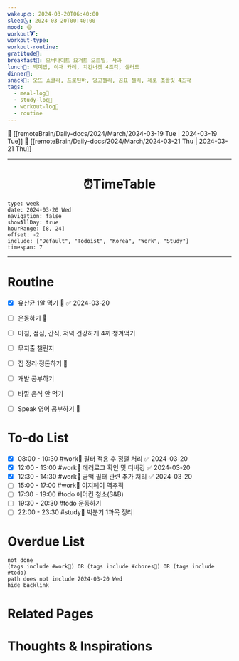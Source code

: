 ```yaml
---
wakeup🌞: 2024-03-20T06:40:00
sleep🌜: 2024-03-20T00:40:00
mood: 😄
workout🏋️: 
workout-type: 
workout-routine: 
gratitude🙏: 
breakfast🍳: 오버나이트 요거트 오트밀, 사과
lunch🍚: 백미밥, 야채 카레, 치킨너겟 4조각, 샐러드
dinner🥗: 
snack🍬: 오뜨 쇼콜라, 프로틴바, 망고젤리, 곰표 젤리, 제로 초콜릿 4조각
tags:
  - meal-log📝
  - study-log📓
  - workout-log💪
  - routine
---
```


🔺 [[remoteBrain/Daily-docs/2024/March/2024-03-19 Tue | 2024-03-19 Tue]]
🔻 [[remoteBrain/Daily-docs/2024/March/2024-03-21 Thu | 2024-03-21 Thu]]
___
<h1> <center>⏰TimeTable </center> </h1>

```gEvent
type: week
date: 2024-03-20 Wed
navigation: false
showAllDay: true
hourRange: [8, 24]
offset: -2
include: ["Default", "Todoist", "Korea", "Work", "Study"]
timespan: 7
```

--- 


# Routine 

- [x] 유산균 1알 먹기 🔼 ✅ 2024-03-20
- [ ] 운동하기 🔼
- [ ] 아침, 점심, 간식, 저녁 건강하게 4끼 챙겨먹기
- [ ] 무지출 챌린지 
- [ ] 집 정리·정돈하기 🔼
- [ ] 개발 공부하기
- [ ] 바깥 음식 안 먹기 
- [ ] Speak 영어 공부하기 🔼 


# To-do List

- [x] 08:00 - 10:30 #work💼 필터 적용 후 정렬 처리 ✅ 2024-03-20
- [x] 12:00 - 13:00 #work💼 에러로그 확인 및 디버깅 ✅ 2024-03-20
- [x] 12:30 - 14:30 #work💼 금액 필터 관련 추가 처리 ✅ 2024-03-20
- [ ] 15:00 - 17:00 #work💼 이지페이 역추적
- [ ] 17:30 - 19:00 #todo 에어컨 청소(S&B)
- [ ] 19:30 - 20:30 #todo 운동하기
- [ ] 22:00 - 23:30 #study📓 빅분기 1과목 정리

# Overdue List
```tasks
not done
(tags include #work💼) OR (tags include #chores🧺) OR (tags include #todo)
path does not include 2024-03-20 Wed
hide backlink
```

# Related Pages



# Thoughts & Inspirations

